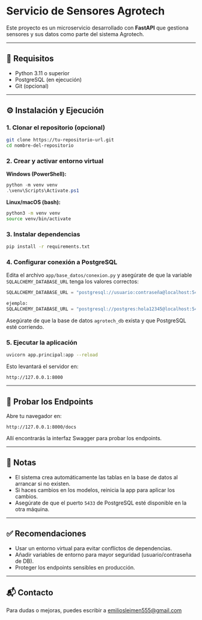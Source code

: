 # Servicio de Sensores Agrotech

Este proyecto es un microservicio desarrollado con **FastAPI** que gestiona sensores y sus datos como parte del sistema Agrotech.

---

## 🚀 Requisitos

- Python 3.11 o superior
- PostgreSQL (en ejecución)
- Git (opcional)

---

## ⚙️ Instalación y Ejecución

### 1. Clonar el repositorio (opcional)

```bash
git clone https://tu-repositorio-url.git
cd nombre-del-repositorio
```

### 2. Crear y activar entorno virtual

**Windows (PowerShell):**

```powershell
python -m venv venv
.\venv\Scripts\Activate.ps1
```

**Linux/macOS (bash):**

```bash
python3 -m venv venv
source venv/bin/activate
```

### 3. Instalar dependencias

```bash
pip install -r requirements.txt
```

### 4. Configurar conexión a PostgreSQL

Edita el archivo `app/base_datos/conexion.py` y asegúrate de que la variable `SQLALCHEMY_DATABASE_URL` tenga los valores correctos:

```python
SQLALCHEMY_DATABASE_URL = "postgresql://usuario:contraseña@localhost:5433/agrotech_db"

ejemplo:
SQLALCHEMY_DATABASE_URL = "postgresql://postgres:hola12345@localhost:5433/agrotech_db"
```

Asegúrate de que la base de datos `agrotech_db` exista y que PostgreSQL esté corriendo.

### 5. Ejecutar la aplicación

```bash
uvicorn app.principal:app --reload
```

Esto levantará el servidor en:

```
http://127.0.0.1:8000
```

---

## 🧪 Probar los Endpoints

Abre tu navegador en:

```
http://127.0.0.1:8000/docs
```

Allí encontrarás la interfaz Swagger para probar los endpoints.

---

## 📄 Notas

- El sistema crea automáticamente las tablas en la base de datos al arrancar si no existen.
- Si haces cambios en los modelos, reinicia la app para aplicar los cambios.
- Asegúrate de que el puerto `5433` de PostgreSQL esté disponible en la otra máquina.

---

## ✅ Recomendaciones

- Usar un entorno virtual para evitar conflictos de dependencias.
- Añadir variables de entorno para mayor seguridad (usuario/contraseña de DB).
- Proteger los endpoints sensibles en producción.

---

## 📬 Contacto

Para dudas o mejoras, puedes escribir a emiliosleimen555@gmail.com
